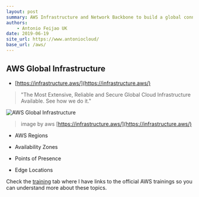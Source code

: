 ```yaml
---
layout: post
summary: AWS Infrastructure and Network Backbone to build a global connection.
authors:
    - Antonio Feijao UK
date: 2019-06-19
site_url: https://www.antoniocloud/
base_url: /aws/
---
```


## AWS Global Infrastructure

* [https://infrastructure.aws/](https://infrastructure.aws/)
> "The Most Extensive, Reliable and Secure Global Cloud Infrastructure Available. See how we do it."

![AWS Global Infrastructure](../images/aws-map.png)
> image by aws [https://infrastructure.aws/](https://infrastructure.aws/)

- AWS Regions

- Availability Zones

- Points of Presence

- Edge Locations

Check the [training](/training/) tab where I have links to the official AWS trainings so you can understand more about these topics.

